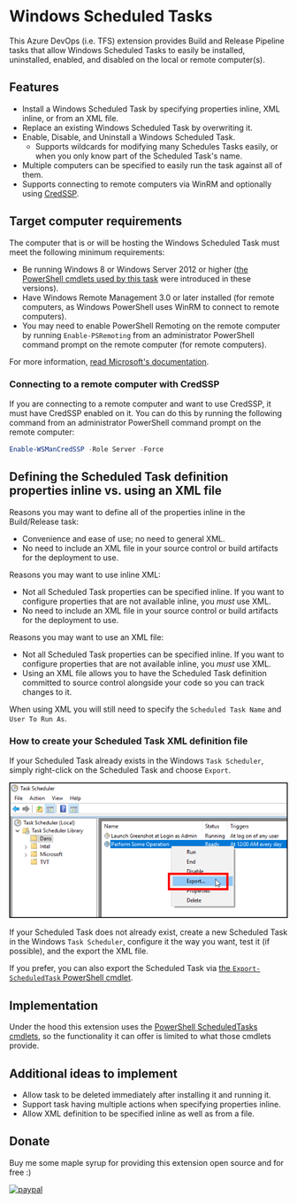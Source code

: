 # Windows Scheduled Tasks

This Azure DevOps (i.e. TFS) extension provides Build and Release Pipeline tasks that allow Windows Scheduled Tasks to easily be installed, uninstalled, enabled, and disabled on the local or remote computer(s).

## Features

- Install a Windows Scheduled Task by specifying properties inline, XML inline, or from an XML file.
- Replace an existing Windows Scheduled Task by overwriting it.
- Enable, Disable, and Uninstall a Windows Scheduled Task.
  - Supports wildcards for modifying many Schedules Tasks easily, or when you only know part of the Scheduled Task's name.
- Multiple computers can be specified to easily run the task against all of them.
- Supports connecting to remote computers via WinRM and optionally using [CredSSP][CredSspDocumentationUrl].

## Target computer requirements

The computer that is or will be hosting the Windows Scheduled Task must meet the following minimum requirements:

- Be running Windows 8 or Windows Server 2012 or higher ([the PowerShell cmdlets used by this task][PowerShellScheduledTasksDocumentationUrl] were introduced in these versions).
- Have Windows Remote Management 3.0 or later installed (for remote computers, as Windows PowerShell uses WinRM to connect to remote computers).
- You may need to enable PowerShell Remoting on the remote computer by running `Enable-PSRemoting` from an administrator PowerShell command prompt on the remote computer (for remote computers).

For more information, [read Microsoft's documentation][PowerShellRemotingRequirementsDocumentationUrl].

### Connecting to a remote computer with CredSSP

If you are connecting to a remote computer and want to use CredSSP, it must have CredSSP enabled on it. You can do this by running the following command from an administrator PowerShell command prompt on the remote computer:

```PowerShell
Enable-WSManCredSSP -Role Server -Force
```

## Defining the Scheduled Task definition properties inline vs. using an XML file

Reasons you may want to define all of the properties inline in the Build/Release task:

- Convenience and ease of use; no need to general XML.
- No need to include an XML file in your source control or build artifacts for the deployment to use.

Reasons you may want to use inline XML:

- Not all Scheduled Task properties can be specified inline. If you want to configure properties that are not available inline, you _must_ use XML.
- No need to include an XML file in your source control or build artifacts for the deployment to use.

Reasons you may want to use an XML file:

- Not all Scheduled Task properties can be specified inline. If you want to configure properties that are not available inline, you _must_ use XML.
- Using an XML file allows you to have the Scheduled Task definition committed to source control alongside your code so you can track changes to it.

When using XML you will still need to specify the `Scheduled Task Name` and `User To Run As`.

### How to create your Scheduled Task XML definition file

If your Scheduled Task already exists in the Windows `Task Scheduler`, simply right-click on the Scheduled Task and choose `Export`.

![Export Windows Scheduled Task screenshot][ExportWindowsScheduledTaskScreenshotImage]

If your Scheduled Task does not already exist, create a new Scheduled Task in the Windows `Task Scheduler`, configure it the way you want, test it (if possible), and the export the XML file.

If you prefer, you can also export the Scheduled Task via [the `Export-ScheduledTask` PowerShell cmdlet][PowerShellExportScheduledTaskDocumentationUrl].

## Implementation

Under the hood this extension uses the [PowerShell ScheduledTasks cmdlets][PowerShellScheduledTasksDocumentationUrl], so the functionality it can offer is limited to what those cmdlets provide.

## Additional ideas to implement

- Allow task to be deleted immediately after installing it and running it.
- Support task having multiple actions when specifying properties inline.
- Allow XML definition to be specified inline as well as from a file.

## Donate

Buy me some maple syrup for providing this extension open source and for free :)

[![paypal](https://www.paypalobjects.com/en_US/i/btn/btn_donateCC_LG.gif)](https://www.paypal.com/cgi-bin/webscr?cmd=_s-xclick&hosted_button_id=SW7LX32CWQJKN)

<!-- Links -->
[PowerShellScheduledTasksDocumentationUrl]: https://docs.microsoft.com/en-us/powershell/module/scheduledtasks/?view=win10-ps
[PowerShellExportScheduledTaskDocumentationUrl]: https://docs.microsoft.com/en-us/powershell/module/scheduledtasks/export-scheduledtask?view=win10-ps
[CredSspDocumentationUrl]: https://docs.microsoft.com/en-us/windows/desktop/secauthn/credential-security-support-provider
[PowerShellRemotingRequirementsDocumentationUrl]: https://docs.microsoft.com/en-us/powershell/module/microsoft.powershell.core/about/about_remote_requirements?view=powershell-6
[ExportWindowsScheduledTaskScreenshotImage]: ../Images/ExportWindowsScheduledTaskScreenshot.png
